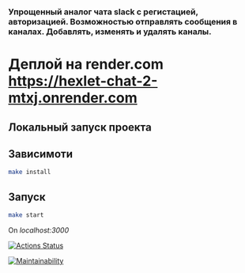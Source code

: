 
### Упрощенный аналог чата slack с регистацией, авторизацией. Возможностью отправлять сообщения в каналах. Добавлять, изменять и удалять каналы.

# Деплой на render.com https://hexlet-chat-2-mtxj.onrender.com

## Локальный запуск проекта

## Зависимоти

```bash
make install
```
## Запуск

```bash
make start
```

On *localhost:3000*

[![Actions Status](https://github.com/phenixBolseChemTree/frontend-project-12/workflows/hexlet-check/badge.svg)](https://github.com/phenixBolseChemTree/frontend-project-12/actions)

[![Maintainability](https://api.codeclimate.com/v1/badges/6b92ec95611401ee8a69/maintainability)](https://codeclimate.com/github/phenixBolseChemTree/frontend-project-12/maintainability)